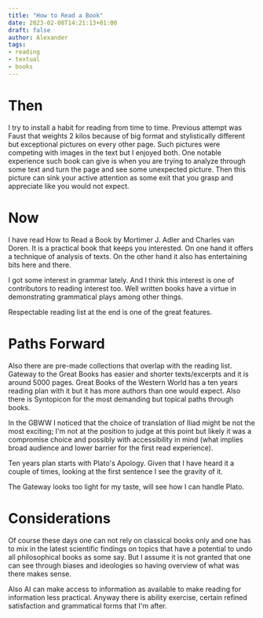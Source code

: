 ```yaml
---
title: "How to Read a Book"
date: 2023-02-08T14:21:13+01:00
draft: false
author: Alexander
tags:
- reading
- textual
- books
---
```


# Then

I try to install a habit for reading from time to time.
Previous attempt was Faust that weights 2 kilos because of big format and stylistically different but exceptional pictures on every other page.
Such pictures were competing with images in the text but I enjoyed both.
One notable experience such book can give is when you are trying to analyze through some text
and turn the page and see some unexpected picture.
Then this picture can sink your active attention as some exit that you grasp and appreciate like you would not expect.

# Now

I have read How to Read a Book by Mortimer J. Adler and Charles van Doren.
It is a practical book that keeps you interested.
On one hand it offers a technique of analysis of texts.
On the other hand it also has entertaining bits here and there.

I got some interest in grammar lately.
And I think this interest is one of contributors to reading interest too.
Well written books have a virtue in demonstrating grammatical plays among other things.

Respectable reading list at the end is one of the great features.

# Paths Forward

Also there are pre-made collections that overlap with the reading list.
Gateway to the Great Books has easier and shorter texts/excerpts and it is around 5000 pages.
Great Books of the Western World has a ten years reading plan with it but it has more authors than one would expect.
Also there is Syntopicon for the most demanding but topical paths through books.

In the GBWW I noticed that the choice of translation of Iliad might be not the most exciting;
I'm not at the position to judge at this point but likely it was a compromise choice and possibly with accessibility in mind (what implies broad audience and lower barrier for the first read experience).

Ten years plan starts with Plato's Apology.
Given that I have heard it a couple of times,
looking at the first sentence I see the gravity of it.

The Gateway looks too light for my taste, will see how I can handle Plato.

# Considerations

Of course these days one can not rely on classical books only and one has to mix in the latest scientific findings on topics that have a potential to undo all philosophical books as some say.
But I assume it is not granted that one can see through biases and ideologies so having overview of what was there makes sense.

Also AI can make access to information as available to make reading for information less practical.
Anyway there is ability exercise, certain refined satisfaction and grammatical forms that I'm after.
